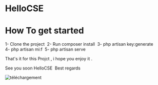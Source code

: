 # HelloCSE

# How To get started&nbsp;
  1- Clone the project&nbsp;
  2- Run composer install&nbsp;
  3- php artisan key:generate&nbsp;
  4- php artisan mi:f&nbsp;
  5- php artisan serve&nbsp;
  
That's it for this Projct , i hope you enjoy it .&nbsp;

See you soon HelloCSE&nbsp;
Best regards&nbsp;

![téléchargement](https://user-images.githubusercontent.com/64472285/116805424-d2e10000-ab26-11eb-8c0a-884b99880466.png)
